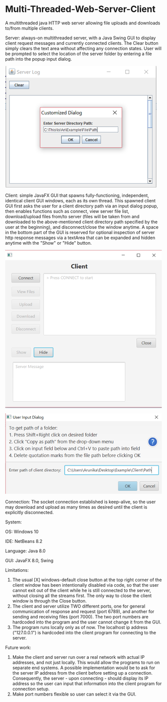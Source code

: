 # Multi-Threaded-Web-Server-Client
A multithreaded java HTTP web server allowing file uploads and downloads to/from multiple clients.

Server: always-on multithreaded server, with a Java Swing GUI to display client request messages and currently connected clients. The Clear button simply clears the text area without affecting any connection states. User will be prompted to select the location of the server folder by entering a file path into the popup input dialog.

![Server GUI SnapShot](https://github.com/aoyshi/Multi-Threaded-Web-Server-Client/blob/master/serverScreenshot.png)

Client: simple JavaFX GUI that spawns fully-functioning, independent, identical client GUI windows, each as its own thread. This spawned client GUI first asks the user for a client directory path via an input dialog popup, then enables functions such as connect, view server file list, download/upload files from/to server (files will be taken from and downloaded to the above-mentioned client directory path specified by the user at the beginning), and disconnect/close the window anytime. A space in the bottom part of the GUI is reserved for optional inspection of server http response messages via a textArea that can be expanded and hidden anytime with the "Show" or "Hide" button.

![Client GUI SnapShot](https://github.com/aoyshi/Multi-Threaded-Web-Server-Client/blob/master/clientGUIScreenshot.png)

![Client GUI SnapShot](https://github.com/aoyshi/Multi-Threaded-Web-Server-Client/blob/master/clientInputDialogPic.png)

Connection: The socket connection established is keep-alive, so the user may download and upload as many times as desired until the client is explicitly disconnected.

System: 

OS: Windows 10

IDE: NetBeans 8.2

Language: Java 8.0

GUI: JavaFX 8.0, Swing

Limitations:

1. The usual [X] windows-default close button at the top right corner of the client window has been intentionally disabled via code, so that the user cannot exit out of the client while he is still connected to the server, without closing all the streams first. The only way to close the client window is through the Close button.
2. The client and server utilize TWO different ports, one for general communication of response and request (port 6789), and another for sending and receiving files (port 7000). The two port numbers are hardcoded into the program and the user cannot change it from the GUI.
3. The program runs locally only as of now. The localhost ip address ("127.0.0.1") is hardcoded into the client program for connecting to the server.


Future work:
1. Make the client and server run over a real network with actual IP addresses, and not just locally. This would allow the programs to run on separate end systems. A possible implementation would be to ask for the server IP address from the client before setting up a connection. Consequently, the server - upon connecting - should display its IP address so the user can input that information into the client program for connection setup.
2. Make port numbers flexible so user can select it via the GUI.
